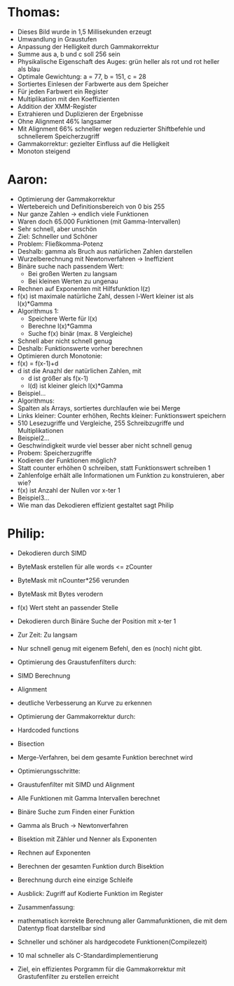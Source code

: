 # Thomas:

- Dieses Bild wurde in 1,5 Millisekunden erzeugt
- Umwandlung in Graustufen
- Anpassung der Helligkeit durch Gammakorrektur
- Summe aus a, b und c soll 256 sein
- Physikalische Eigenschaft des Auges: grün heller als rot und rot heller als blau
- Optimale Gewichtung: a = 77, b = 151, c = 28
- Sortiertes Einlesen der Farbwerte aus dem Speicher
- Für jeden Farbwert ein Register
- Multiplikation mit den Koeffizienten
- Addition der XMM-Register
- Extrahieren und Duplizieren der Ergebnisse
- Ohne Alignment 46% langsamer
- Mit Alignment 66% schneller wegen reduzierter Shiftbefehle und schnellerem Speicherzugriff
- Gammakorrektur: gezielter Einfluss auf die Helligkeit
- Monoton steigend


# Aaron:

- Optimierung der Gammakorrektur
- Wertebereich und Definitionsbereich von 0 bis 255
- Nur ganze Zahlen -> endlich viele Funktionen
- Waren doch 65.000 Funktionen (mit Gamma-Intervallen)
- Sehr schnell, aber unschön
- Ziel: Schneller und Schöner
- Problem: Fließkomma-Potenz
- Deshalb: gamma als Bruch aus natürlichen Zahlen darstellen
- Wurzelberechnung mit Newtonverfahren -> Ineffizient
- Binäre suche nach passendem Wert:
	- Bei großen Werten zu langsam
	- Bei kleinen Werten zu ungenau
- Rechnen auf Exponenten mit Hilfsfunktion l(z)
- f(x) ist maximale natürliche Zahl, dessen l-Wert kleiner ist als l(x)*Gamma
- Algorithmus 1:
	- Speichere Werte für l(x)
	- Berechne l(x)*Gamma
	- Suche f(x) binär (max. 8 Vergleiche)
- Schnell aber nicht schnell genug
- Deshalb: Funktionswerte vorher berechnen
- Optimieren durch Monotonie:
- f(x) = f(x-1)+d
- d ist die Anazhl der natürlichen Zahlen, mit
	- d ist größer als f(x-1)
	- l(d) ist kleiner gleich l(x)*Gamma
- Beispiel...
- Algorithmus:
- Spalten als Arrays, sortiertes durchlaufen wie bei Merge
- Links kleiner: Counter erhöhen, Rechts kleiner: Funktionswert speichern
- 510 Lesezugriffe und Vergleiche, 255 Schreibzugriffe und Multiplikationen
- Beispiel2...
- Geschwindigkeit wurde viel besser aber nicht schnell genug
- Probem: Speicherzugriffe
- Kodieren der Funktionen möglich?
- Statt counter erhöhen 0 schreiben, statt Funktionswert schreiben 1
- Zahlenfolge erhält alle Informationen um Funktion zu konstruieren, aber wie?
- f(x) ist Anzahl der Nullen vor x-ter 1
- Beispiel3...
- Wie man das Dekodieren effizient gestaltet sagt Philip

# Philip:

- Dekodieren durch SIMD
- ByteMask erstellen für alle words <= zCounter
- ByteMask mit nCounter*256 verunden
- ByteMask mit Bytes verodern
- f(x) Wert steht an passender Stelle
- Dekodieren durch Binäre Suche der Position mit x-ter 1
- Zur Zeit: Zu langsam
- Nur schnell genug mit eigenem Befehl, den es (noch) nicht gibt.

- Optimierung des Graustufenfilters durch:
- SIMD Berechnung
- Alignment
- deutliche Verbesserung an Kurve zu erkennen
- Optimierung der Gammakorrektur durch:
- Hardcoded functions
- Bisection
- Merge-Verfahren, bei dem gesamte Funktion berechnet wird
- Optimierungsschritte:
- Graustufenfilter mit SIMD und Alignment
- Alle Funktionen mit Gamma Intervallen berechnet
- Binäre Suche zum Finden einer Funktion
- Gamma als Bruch -> Newtonverfahren
- Bisektion mit Zähler und Nenner als Exponenten
- Rechnen auf Exponenten
- Berechnen der gesamten Funktion durch Bisektion
- Berechnung durch eine einzige Schleife
- Ausblick: Zugriff auf Kodierte Funktion im Register
- Zusammenfassung:
- mathematisch korrekte Berechnung aller Gammafunktionen, die mit dem Datentyp float darstellbar sind
- Schneller und schöner als hardgecodete Funktionen(Compilezeit)
- 10 mal schneller als C-Standardimplementierung
- Ziel, ein effizientes Porgramm für die Gammakorrektur mit Grastufenfilter zu erstellen erreicht